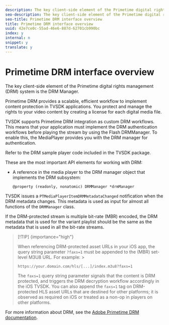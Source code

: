```yaml
---
description: The key client-side element of the Primetime digital rights management (DRM) system is the DRM Manager.
seo-description: The key client-side element of the Primetime digital rights management (DRM) system is the DRM Manager.
seo-title: Primetime DRM interface overview
title: Primetime DRM interface overview
uuid: 42e7ce0c-55ad-46e6-887d-62701cb990bc
index: y
internal: n
snippet: y
translate: y
---
```


# Primetime DRM interface overview

The key client-side element of the Primetime digital rights management (DRM) system is the DRM Manager.


<a id="section_4DD54E085AB345FE9BE00865E56B28DB"></a>

Primetime DRM provides a scalable, efficient workflow to implement content protection in TVSDK applications. You protect and manage the rights to your video content by creating a license for each digital media file. 

TVSDK supports Primetime DRM integration as custom DRM workflows. This means that your application must implement the DRM authentication workflows before playing the stream by using the Flash DRMManager. To enable this, the MediaPlayer provides you with the DRM manager for authentication. 

Refer to the DRM sample player code included in the TVSDK package. 

These are the most important API elements for working with DRM: 
* A reference in the media player to the DRM manager object that implements the DRM subsystem: 
  ```
  @property (readonly, nonatomic) DRMManager *drmManager
  ```






<a id="section_F986DB1EDD6F44CD8E57419CCA0921E8"></a>

TVSDK issues a `PTMediaPlayerItemDRMMetadataChanged` notification when the DRM metadata changes. This metadata is used as input for almost all functions of the `DRMManager` class. 

<a id="section_223DCF63BAB6438792A85352A79044CC"></a>

If the DRM-protected stream is multiple bit-rate (MBR) encoded, the DRM metadata that is used for the variant playlist should be the same as the metadata that is used in all the bit-rate streams. 

>[!TIP] {importance="high"}
>
>When referencing DRM-protected asset URLs in your iOS app, the query string parameter `?faxs=1` must be appended to the (MBR) set-level M3U8 URL. For example: >
>```
>https://your.domain.com/hls/[...]/index.m3u8?faxs=1
>```
>The `faxs=1` query string parameter signals that the content is DRM protected, and triggers the DRM decryption workflow accordingly in the iOS TVSDK. You can also append the `faxs=1` tag on DRM-protected HLS asset URLs that are destined for other platforms; it is observed as required on iOS or treated as a non-op in players on other platforms. 

<a id="section_F58941D68EB94A5EBD1C7454D2A1B17A"></a>

For more information about DRM, see the [Adobe Primetime DRM documentation](http://help.adobe.com/en_US/primetime/drm). 
